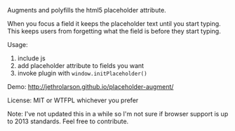 Augments and polyfills the html5 placeholder attribute. 

When you focus a field it keeps the placeholder text until you start typing. This keeps users from forgetting what the field is before they start typing.

Usage: 
1. include js
2. add placeholder attribute to fields you want
3. invoke plugin with `window.initPlaceholder()`

Demo: <http://jethrolarson.github.io/placeholder-augment/>

License: MIT or WTFPL whichever you prefer

Note: I've not updated this in a while so I'm not sure if browser support is up to 2013 standards. Feel free to contribute.
